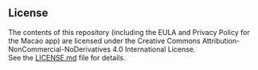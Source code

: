 ## License

The contents of this repository (including the EULA and Privacy Policy for the Macao app) are licensed under the Creative Commons Attribution-NonCommercial-NoDerivatives 4.0 International License.  
See the [LICENSE.md](LICENSE.md) file for details.
